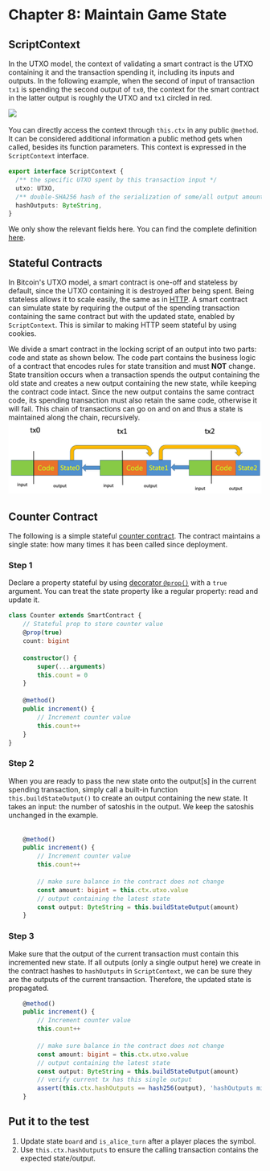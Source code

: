 # Chapter 8: Maintain Game State

## ScriptContext

In the UTXO model, the context of validating a smart contract is the UTXO containing it and the transaction spending it, including its inputs and outputs. In the following example, when the second of input of transaction `tx1` is spending the second output of `tx0`, the context for the smart contract in the latter output is roughly the UTXO and `tx1` circled in red.


![](https://docs.scrypt.io/assets/images/scriptContext-a3ace5522bf62d82d20958735c13ddf4.jpg)

You can directly access the context through `this.ctx` in any public `@method`.
It can be considered additional information a public method gets when called, besides its function parameters.
This context is expressed in the `ScriptContext` interface.

```ts
export interface ScriptContext {
  /** the specific UTXO spent by this transaction input */
  utxo: UTXO,
  /** double-SHA256 hash of the serialization of some/all output amount with its locking script */
  hashOutputs: ByteString,
}
```
We only show the relevant fields here. You can find the complete definition [here](https://scrypt.io/docs/how-to-write-a-contract/scriptcontext).


## Stateful Contracts
In Bitcoin's UTXO model, a smart contract is one-off and stateless by default, since the UTXO containing it is destroyed after being spent. Being stateless allows it to scale easily, the same as in [HTTP](https://stackoverflow.com/questions/5836881/stateless-protocol-and-stateful-protocol).
A smart contract can simulate state by requiring the output of the spending transaction containing the same contract but with the updated state, enabled by `ScriptContext`.
This is similar to making HTTP seem stateful by using cookies.

We divide a smart contract in the locking script of an output into two parts: code and state as shown below. The code part contains the business logic of a contract that encodes rules for state transition and must **NOT** change. State transition occurs when a transaction spends the output containing the old state and creates a new output containing the new state, while keeping the contract code intact.
Since the new output contains the same contract code, its spending transaction must also retain the same code, otherwise it will fail. This chain of transactions can go on and on and thus a state is maintained along the chain, recursively.
![](https://github.com/sCrypt-Inc/image-hosting/blob/master/learn-scrypt-courses/07.png?raw=true)

## Counter Contract
The following is a simple stateful [counter contract](https://github.com/sCrypt-Inc/boilerplate/blob/master/src/contracts/counter.ts). The contract maintains a single state: how many times it has been called since deployment.

### Step 1


Declare a property stateful by using [decorator `@prop()`](https://scrypt.io/docs/how-to-write-a-contract/#properties) with a `true` argument. You can treat the state property like a regular property: read and update it.

```ts
class Counter extends SmartContract {
    // Stateful prop to store counter value
    @prop(true)
    count: bigint

    constructor() {
        super(...arguments)
        this.count = 0
    }

    @method()
    public increment() {
        // Increment counter value
        this.count++
    }
}
```

### Step 2

When you are ready to pass the new state onto the output[s] in the current spending transaction, simply call a built-in function `this.buildStateOutput()` to create an output containing the new state. It takes an input: the number of satoshis in the output. We keep the satoshis unchanged in the example.


```ts

    @method()
    public increment() {
        // Increment counter value
        this.count++

        // make sure balance in the contract does not change
        const amount: bigint = this.ctx.utxo.value
        // output containing the latest state
        const output: ByteString = this.buildStateOutput(amount)
    }
```

### Step 3

Make sure that the output of the current transaction must contain this incremented new state. If all outputs (only a single output here) we create in the contract hashes to `hashOutputs` in `ScriptContext`, we can be sure they are the outputs of the current transaction. Therefore, the updated state is propagated.

```ts
    @method()
    public increment() {
        // Increment counter value
        this.count++

        // make sure balance in the contract does not change
        const amount: bigint = this.ctx.utxo.value
        // output containing the latest state
        const output: ByteString = this.buildStateOutput(amount)
        // verify current tx has this single output
        assert(this.ctx.hashOutputs == hash256(output), 'hashOutputs mismatch')
    }
```

## Put it to the test

1. Update state `board` and `is_alice_turn` after a player places the symbol.
2. Use `this.ctx.hashOutputs` to ensure the calling transaction contains the expected state/output.
